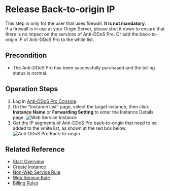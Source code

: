 # Release Back-to-origin IP

This step is only for the user that uses firewall. **It is not mandatory**.
<Br/>If a firewall is in use at your Origin Server, please shut it down to ensure that there is no impact on the services of Anti-DDoS Pro. Or add the back-to-origin IP of Anti-DDoS Pro to the white list.

## Precondition
- The Anti-DDoS Pro has been successfully purchased and the billing status is normal.

## Operation Steps
1. Log in [Anti-DDoS Pro Console](https://ip-anti-console.jdcloud.com/instancelist).
2. On the "Instance List" page, select the target instance, then click **Instance Name** or **Forwarding Setting** to enter the Instance Details page.
![Web Service Instance](https://github.com/jdcloudcom/cn/blob/edit/image/Advanced%20Anti-DDoS/web-rule%2001.png)
3. Get the IP segments of Anti-DDoS Pro back-to-origin that need to be added to the white list, as shown at the red box below.
![Anti-DDoS Pro Back-to-origin](https://github.com/jdcloudcom/cn/blob/edit/image/Advanced%20Anti-DDoS/instance03.png)
## Related Reference

- [Start Overview](Overview.md)
- [Create Instance](Create-Instance.md)
- [Non-Web Service Rule](Non-Web-Service-Forwarding-Rule.md)
- [Web Service Rule](Web-Service-Forwarding-Rule.md)
- [Billing Rules](../Pricing/Billing-Rules.md)
